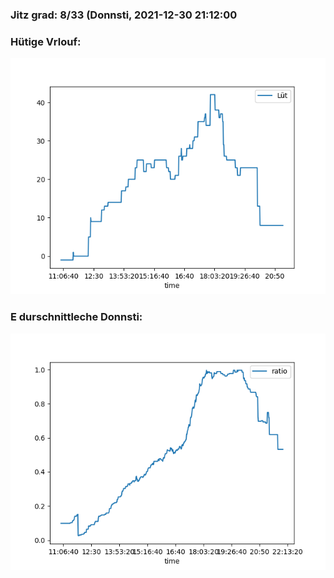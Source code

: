 ### Jitz grad: 8/33 (Donnsti, 2021-12-30 21:12:00

### Hütige Vrlouf:
![Graph](Today.png)

### E durschnittleche Donnsti:
![Graph](Donnsti.png)